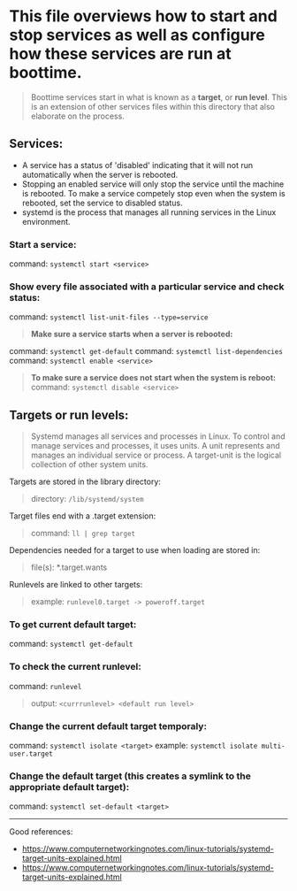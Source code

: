 # This file overviews how to start and stop services as well as configure how these services are run at boottime. 
> Boottime services start in what is known as a **target**, or **run level**. This is an extension of other services files within this directory that also elaborate on the process.


## Services: 

- A service has a status of 'disabled' indicating that it will not run automatically when the server is rebooted. 
- Stopping an enabled service will only stop the service until the machine is rebooted. To make a service competely stop even when the system is rebooted, set the service to disabled status. 
- systemd is the process that manages all running services in the Linux environment.


### Start a service: 
command: ```systemctl start <service>```


### Show every file associated with a particular service and check status:
command: ```systemctl list-unit-files --type=service```


> **Make sure a service starts when a server is rebooted:**

command: ```systemctl get-default```
command: ```systemctl list-dependencies```
command: ```systemctl enable <service>```


> **To make sure a service does not start when the system is reboot:**
command: ```systemctl disable <service>```



## Targets or run levels:

> Systemd manages all services and processes in Linux. To control and manage services and processes, it uses units. A unit represents and manages an individual service or process. A target-unit is the logical collection of other system units.

  
Targets are stored in the library directory: 
> directory: ```/lib/systemd/system```

Target files end with a .target extension: 
> command: ```ll | grep target```

Dependencies needed for a target to use when loading are stored in: 
> file(s): *.target.wants

Runlevels are linked to other targets: 
> example: ```runlevel0.target -> poweroff.target```



### To get current default target:
command: ```systemctl get-default```


### To check the current runlevel: 
command: ```runlevel```
> output: ```<currrunlevel> <default run level>```

### Change the current default target temporaly:
command: ```systemctl isolate <target>```
example: ```systemctl isolate multi-user.target```

### Change the default target (this creates a symlink to the appropriate default target): 
command: ```systemctl set-default <target>```


---
  
Good references:
- https://www.computernetworkingnotes.com/linux-tutorials/systemd-target-units-explained.html
- https://www.computernetworkingnotes.com/linux-tutorials/systemd-target-units-explained.html
